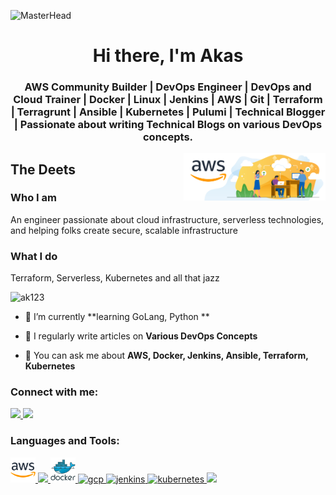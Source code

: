 ![MasterHead](https://thumbs.dreamstime.com/b/devops-banner-concept-has-steps-to-analyze-such-as-plan-code-build-operate-deploy-test-monitor-release-software-251835118.jpg)
<h1 align="center">Hi there, I'm Akas</h1>
<h3 align="center">AWS Community Builder | DevOps Engineer | DevOps and Cloud Trainer | Docker | Linux | Jenkins | AWS | Git | Terraform | Terragrunt | Ansible | Kubernetes | Pulumi | Technical Blogger | Passionate about writing Technical Blogs on various DevOps concepts.</h3>

<img width="45%" align="right" alt="Github" src="./imgs/aws.svg" />

## The Deets

### Who I am

An engineer passionate about cloud infrastructure, serverless technologies, and helping folks create secure, scalable infrastructure

### What I do

Terraform, Serverless, Kubernetes and all that jazz

<p align="left"> <img src="https://profile-counter.glitch.me/akaspatranobis/count.svg" alt="ak123" /> </p>

- 🔭 I’m currently **learning GoLang, Python **
- 📝 I regularly write articles on **Various DevOps Concepts**

- 💬 You can ask me about **AWS, Docker, Jenkins, Ansible, Terraform, Kubernetes**


<h3 align="left">Connect with me:</h3>
<p align="left">
<a href= "https://www.linkedin.com/in/akaspatranobis/">
  <img src="https://img.shields.io/badge/-LinkedIn-0077B5?style=flat&logo=Linkedin&logoColor=white"/>
</a>
<a href= "mailto:akaspatranobis@gmail.com">
  <img src="https://img.shields.io/badge/-Gmail-c14438?style=flat&logo=Gmail&logoColor=white"/>
</a>
</p>

<h3 align="left">Languages and Tools:</h3>
<p align="left"> <a href="https://aws.amazon.com" target="_blank" rel="noreferrer"> <img src="https://raw.githubusercontent.com/devicons/devicon/master/icons/amazonwebservices/amazonwebservices-original-wordmark.svg" alt="aws" width="40" height="40"/> </a> <a href="https://www.linux.org/" target="_blank" rel="noreferrer"> <img src="https://www.vectorlogo.zone/logos/linux/linux-icon.svg"  height="40" /> </a> <a href="https://www.docker.com/" target="_blank" rel="noreferrer"> <img src="https://raw.githubusercontent.com/devicons/devicon/master/icons/docker/docker-original-wordmark.svg" alt="docker" width="40" height="40"/> </a> <a href="https://cloud.google.com" target="_blank" rel="noreferrer"> <img src="https://www.vectorlogo.zone/logos/google_cloud/google_cloud-icon.svg" alt="gcp" width="40" height="40"/> </a> <a href="https://www.jenkins.io" target="_blank" rel="noreferrer"> <img src="https://www.vectorlogo.zone/logos/jenkins/jenkins-icon.svg" alt="jenkins" width="40" height="40"/> </a> <a href="https://kubernetes.io" target="_blank" rel="noreferrer"> <img src="https://www.vectorlogo.zone/logos/kubernetes/kubernetes-icon.svg" alt="kubernetes" width="40" height="40"/> </a> <a href="https://www.terraform.io/" target="_blank" rel="noreferrer> <img src="https://raw.githubusercontent.com/itsksaurabh/itsksaurabh/master/assets/terraform.gif" height="40" /> </a> <a href="https://www.ansible.com/" target="_blank" rel="noreferrer"> <img src="https://www.vectorlogo.zone/logos/ansible/ansible-icon.svg"  height="40" /> </a> </p>
